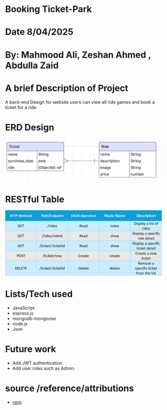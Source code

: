 # Booking Ticket-Park

# Date 8/04/2025

# By: Mahmood Ali, Zeshan Ahmed , Abdulla Zaid

# A brief Description of Project

A back-end Design for website users can view all ride games and book a ticket for a ride

# ERD Design

![ERD Design](images/ERD.png)

# RESTful Table

![RESTful Table](images/RESTfulTable.png)

# Lists/Tech used

- JavaScript
- express.js
- mongodb-mongoose
- node.js
- Json

# Future work

- Add JWT authentication.
- Add user roles such as Admin.

# source /reference/attributions

- [npm](https://www.npmjs.com)
